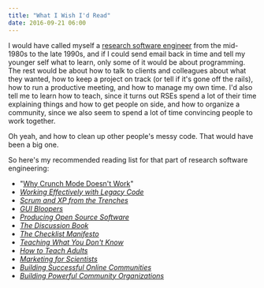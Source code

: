 ```yaml
---
title: "What I Wish I'd Read"
date: 2016-09-21 06:00
---
```


I would have called myself a [research software engineer](http://www.rse.ac.uk/)
from the mid-1980s to the late 1990s,
and if I could send email back in time and tell my younger self what to learn,
only some of it would be about programming.
 The rest would be about how to talk to clients and colleagues about what they wanted,
how to keep a project on track (or tell if it's gone off the rails),
how to run a productive meeting,
and how to manage my own time.
I'd also tell me to learn how to teach,
since it turns out RSEs spend a lot of their time explaining things and how to get people on side,
and how to organize a community,
since we also seem to spend a lot of time convincing people to work together.

Oh yeah, and how to clean up other people's messy code.  That would have been a big one.

So here's my recommended reading list for that part of research software engineering:

*   "[Why Crunch Mode Doesn't Work](http://www.igda.org/?page=crunchsixlessons)"
*   *[Working Effectively with Legacy Code](https://www.amazon.com/Working-Effectively-Legacy-Michael-Feathers/dp/0131177052/)*
*   *[Scrum and XP from the Trenches](https://www.amazon.com/Scrum-Trenches-2nd-Henrik-Kniberg/dp/1329224272/)*
*   *[GUI Bloopers](https://www.amazon.com/GUI-Bloopers-2-0-Second-Technologies/dp/0123706432/)*
*   *[Producing Open Source Software](http://producingoss.com/)*
*   *[The Discussion Book](https://www.amazon.com/Discussion-Book-Great-People-Talking/dp/1119049717/)*
*   *[The Checklist Manifesto](https://www.amazon.com/Checklist-Manifesto-How-Things-Right/dp/0312430000/)*
*   *[Teaching What You Don't Know](https://www.amazon.com/Teaching-What-You-Don%E2%80%99t-Know/dp/0674066170/)*
*   *[How to Teach Adults](https://www.amazon.com/How-Teach-Adults-Jossey-Bass-Education/dp/1118841360/)*
*   *[Marketing for Scientists](https://www.amazon.com/Marketing-Scientists-Shine-Tough-Times/dp/1597269948/)*
*   *[Building Successful Online Communities](https://www.amazon.com/Building-Successful-Online-Communities-Evidence-Based/dp/0262016575/)*
*   *[Building Powerful Community Organizations](https://www.amazon.com/Building-Powerful-Community-Organizations-Personal/dp/0977151808/)*
